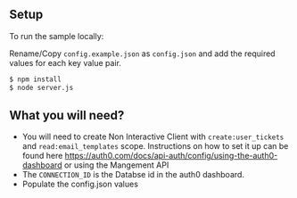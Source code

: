 ## Setup

To run the sample locally:

Rename/Copy `config.example.json` as `config.json` and add the required values for each key value pair.

```bash
$ npm install
$ node server.js
```
## What you will need?

- You will need to create Non Interactive Client with `create:user_tickets` and `read:email_templates` scope. Instructions on how to set it up can be found here https://auth0.com/docs/api-auth/config/using-the-auth0-dashboard or using the Mangement API
- The `CONNECTION_ID` is the Databse id in the auth0 dashboard.
- Populate the config.json values
